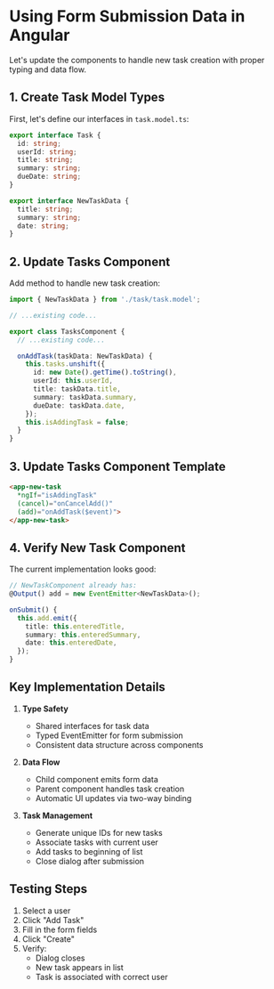 # Using Form Submission Data in Angular

Let's update the components to handle new task creation with proper typing and data flow.

## 1. Create Task Model Types

First, let's define our interfaces in `task.model.ts`:

````typescript
export interface Task {
  id: string;
  userId: string;
  title: string;
  summary: string;
  dueDate: string;
}

export interface NewTaskData {
  title: string;
  summary: string;
  date: string;
}
````

## 2. Update Tasks Component

Add method to handle new task creation:

````typescript
import { NewTaskData } from './task/task.model';

// ...existing code...

export class TasksComponent {
  // ...existing code...

  onAddTask(taskData: NewTaskData) {
    this.tasks.unshift({
      id: new Date().getTime().toString(),
      userId: this.userId,
      title: taskData.title,
      summary: taskData.summary,
      dueDate: taskData.date,
    });
    this.isAddingTask = false;
  }
}
````

## 3. Update Tasks Component Template

````html
<app-new-task 
  *ngIf="isAddingTask"
  (cancel)="onCancelAdd()"
  (add)="onAddTask($event)">
</app-new-task>
````

## 4. Verify New Task Component

The current implementation looks good:

```typescript
// NewTaskComponent already has:
@Output() add = new EventEmitter<NewTaskData>();

onSubmit() {
  this.add.emit({
    title: this.enteredTitle,
    summary: this.enteredSummary,
    date: this.enteredDate,
  });
}
```

## Key Implementation Details

1. **Type Safety**
   - Shared interfaces for task data
   - Typed EventEmitter for form submission
   - Consistent data structure across components

2. **Data Flow**
   - Child component emits form data
   - Parent component handles task creation
   - Automatic UI updates via two-way binding

3. **Task Management**
   - Generate unique IDs for new tasks
   - Associate tasks with current user
   - Add tasks to beginning of list
   - Close dialog after submission

## Testing Steps

1. Select a user
2. Click "Add Task"
3. Fill in the form fields
4. Click "Create"
5. Verify:
   - Dialog closes
   - New task appears in list
   - Task is associated with correct user
